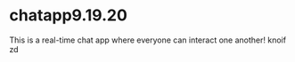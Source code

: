 # chatapp9.19.20

 This is a real-time chat app where everyone can interact one another!
 	knoif
	zd

